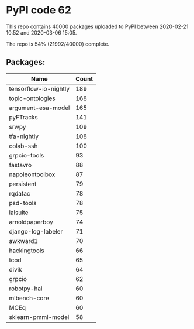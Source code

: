 # PyPI code 62

This repo contains 40000 packages uploaded to PyPI between 
2020-02-21 10:52 and 2020-03-06 15:05.

The repo is 54% (21992/40000) complete.

## Packages:

| Name  | Count |
| ----- | ----- |
| tensorflow-io-nightly | 189 |
| topic-ontologies | 168 |
| argument-esa-model | 165 |
| pyFTracks | 141 |
| srwpy | 109 |
| tfa-nightly | 108 |
| colab-ssh | 100 |
| grpcio-tools | 93 |
| fastavro | 88 |
| napoleontoolbox | 87 |
| persistent | 79 |
| rqdatac | 78 |
| psd-tools | 78 |
| lalsuite | 75 |
| arnoldpaperboy | 74 |
| django-log-labeler | 71 |
| awkward1 | 70 |
| hackingtools | 66 |
| tcod | 65 |
| divik | 64 |
| grpcio | 62 |
| robotpy-hal | 60 |
| mlbench-core | 60 |
| MCEq | 60 |
| sklearn-pmml-model | 58 |


